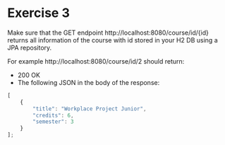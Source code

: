 # Exercise 3

Make sure that the GET endpoint http://localhost:8080/course/id/{id} returns all information of the course with id stored in your H2 DB using a JPA repository.

For example http://localhost:8080/course/id/2 should return:
- 200 OK
- The following JSON in the body of the response:
```javascript
[
    {
        "title": "Workplace Project Junior",
        "credits": 6,
        "semester": 3
    }
];
```


